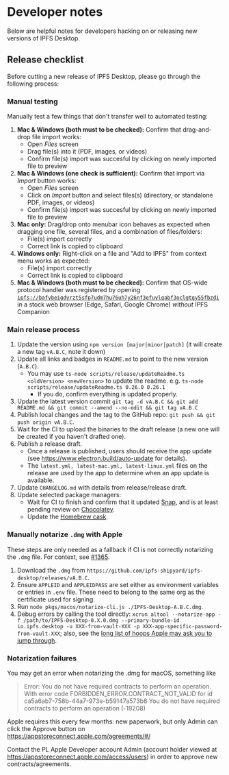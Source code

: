 # Developer notes

Below are helpful notes for developers hacking on or releasing new versions of IPFS Desktop.

## Release checklist

Before cutting a new release of IPFS Desktop, please go through the following process:

### Manual testing

Manually test a few things that don't transfer well to automated testing:


1. **Mac & Windows (both must to be checked):** Confirm that drag-and-drop file import works:
   - Open _Files_ screen
   - Drag file(s) into it (PDF, images, or videos)
   - Confirm file(s) import was succesful by clicking on newly imported file to preview
2. **Mac & Windows (one check is sufficient):** Confirm that import via _Import_ button works:
   - Open _Files_ screen
   - Click on _Import_ button and select files(s) (directory, or standalone PDF, images, or videos)
   - Confirm file(s) import was succesful by clicking on newly imported file to preview
3. **Mac only:** Drag/drop onto menubar icon behaves as expected when dragging one file, several files, and a combination of files/folders:
   - File(s) import correctly
   - Correct link is copied to clipboard
4. **Windows only:** Right-click on a file and "Add to IPFS" from context menu works as expected:
   - File(s) import correctly
   - Correct link is copied to clipboard
5. **Mac & Windows (both must to be checked):** Confirm that OS-wide protocol handler was registered by opening <a href="ipfs://bafybeigdyrzt5sfp7udm7hu76uh7y26nf3efuylqabf3oclgtqy55fbzdi">`ipfs://bafybeigdyrzt5sfp7udm7hu76uh7y26nf3efuylqabf3oclgtqy55fbzdi`</a> in a stock web browser (Edge, Safari, Google Chrome) _without_ IPFS Companion

### Main release process
1. Update the version using `npm version [major|minor|patch]` (it will create a new tag `vA.B.C`, note it down)
1. Update all links and badges in `README.md` to point to the new version (`A.B.C`).
   - You may use `ts-node scripts/release/updateReadme.ts <oldVersion> <newVersion>` to update the readme. e.g. `ts-node scripts/release/updateReadme.ts 0.26.0 0.26.1`
      - If you do, confirm everything is updated properly.
1. Update the latest version commit `git tag -d vA.B.C && git add README.md && git commit --amend --no-edit && git tag vA.B.C`
1. Publish local changes and the tag to the GitHub repo: `git push && git push origin vA.B.C`.
1. Wait for the CI to upload the binaries to the draft release (a new one will be created if you haven't drafted one).
1. Publish a release draft.
   - Once a release is published, users should receive the app update (see https://www.electron.build/auto-update for details).
   - The `latest.yml, latest-mac.yml, latest-linux.yml` files on the release are used by the app to determine when an app update is available.
1. Update `CHANGELOG.md` with details from release/release draft.
1. Update selected package managers:
   - Wait for CI to finish and confirm that it updated [Snap](https://snapcraft.io/ipfs-desktop), and is at least pending review on [Chocolatey](https://chocolatey.org/packages/ipfs-desktop#versionhistory).
   - Update the [Homebrew cask](https://github.com/Homebrew/homebrew-cask/blob/master/CONTRIBUTING.md#updating-a-cask).

### Manually notarize `.dmg` with Apple

These steps are only needed as a fallback if CI is not correctly notarizing the `.dmg` file. For context, see [#1365](https://github.com/ipfs-shipyard/ipfs-desktop/issues/1211).

1. Download the `.dmg` from `https://github.com/ipfs-shipyard/ipfs-desktop/releases/vA.B.C`.
2. Ensure `APPLEID` and `APPLEIDPASS` are set either as environment variables or entries in `.env` file. These need to belong to the same org as the certificate used for signing.
3. Run `node pkgs/macos/notarize-cli.js ./IPFS-Desktop-A.B.C.dmg`.
4. Debug errors by calling the tool directly: `xcrun altool --notarize-app -f /path/to/IPFS-Desktop-0.X.0.dmg --primary-bundle-id io.ipfs.desktop -u XXX-from-vault-XXX -p XXX-app-specific-password-from-vault-XXX`; also, see the [long list of hoops Apple may ask you to jump through](https://github.com/ipfs-shipyard/ipfs-desktop/pull/1365#issuecomment-598127684).

### Notarization failures

You may get an error when notarizing the .dmg for macOS, something like

> Error: You do not have required contracts to perform an operation. With error code FORBIDDEN_ERROR.CONTRACT_NOT_VALID for id ca5a6ab7-758b-44a7-973e-b59147a573b8 You do not have required contracts to perform an operation (-19208)

Apple requires this every few months: new paperwork, but only Admin can click the Approve button on https://appstoreconnect.apple.com/agreements/#/

Contact the PL Apple Developer account Admin (account holder viewed at https://appstoreconnect.apple.com/access/users) in order to approve new contracts/agreements.
